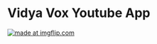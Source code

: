 # Vidya Vox Youtube App
<a href="https://imgflip.com/gif/1hpawf"><img src="https://i.imgflip.com/1hpawf.gif" title="made at imgflip.com"/></a>
